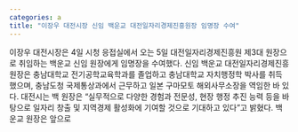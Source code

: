 ```yaml
---
categories: a
title: "이장우 대전시장 신임 백운교 대전일자리경제진흥원장 임명장 수여"
---
```

이장우 대전시장은 4일 시청 응접실에서 오는 5일 대전일자리경제진흥원 제3대 원장으로 취임하는 백운교 신임 원장에게 임명장을 수여했다. 신임 백운교 대전일자리경제진흥원장은 충남대학교 전기공학교육학과를 졸업하고 충남대학교 자치행정학 박사를 취득했으며, 충남도청 국제통상과에서 근무하고 일본 구마모토 해외사무소장을 역임한 바 있다. 대전시는 백 원장은 &ldquo;실무적으로 다양한 경험과 전문성, 현장 행정 추진 능력 등을 바탕으로 일자리 창출 및 지역경제 활성화에 기여할 것으로 기대하고 있다&rdquo;고 밝혔다. 백운교 원장은 앞으로